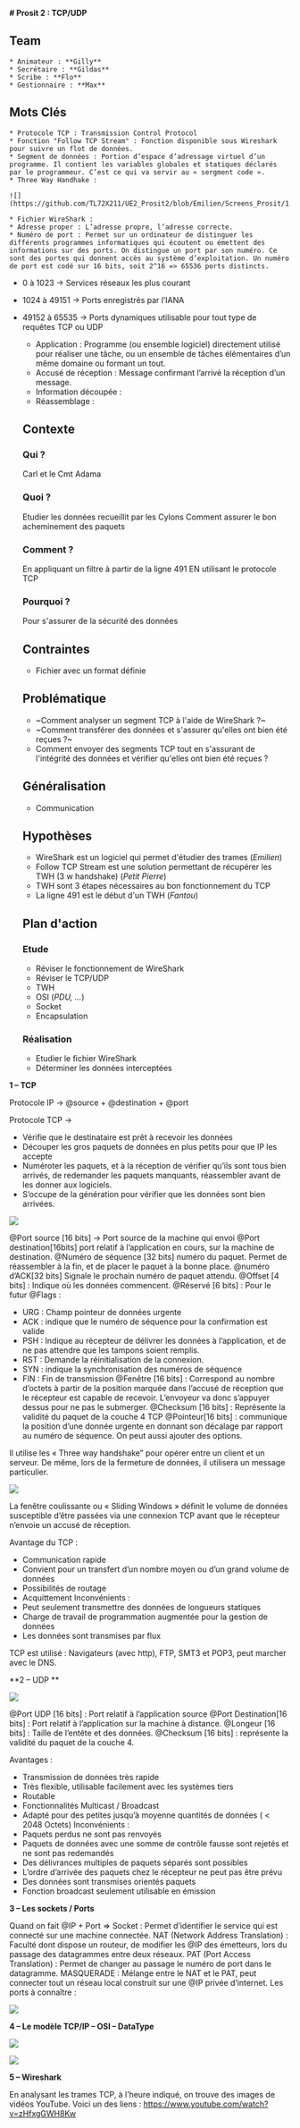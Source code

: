**# Prosit 2 : TCP/UDP**

  ## Team
    * Animateur : **Gilly**
    * Secrétaire : **Gildas**
    * Scribe : **Flo**
    * Gestionnaire : **Max**


  ## Mots Clés
    * Protocole TCP : Transmission Control Protocol
    * Fonction "Follow TCP Stream" : Fonction disponible sous Wireshark pour suivre un flot de données.
    * Segment de données : Portion d’espace d’adressage virtuel d’un programme. Il contient les variables globales et statiques déclarés par le programmeur. C’est ce qui va servir au « sergment code ».
    * Three Way Handhake :
    
    ![](https://github.com/TL72X211/UE2_Prosit2/blob/Emilien/Screens_Prosit/1.png)
    
    * Fichier WireShark :
    * Adresse proper : L’adresse propre, l’adresse correcte.
    * Numéro de port : Permet sur un ordinateur de distinguer les différents programmes informatiques qui écoutent ou émettent des informations sur des ports. On distingue un port par son numéro. Ce sont des portes qui donnent accès au système d’exploitation. Un numéro de port est codé sur 16 bits, soit 2^16 => 65536 ports distincts.
- 0 à 1023 -> Services réseaux les plus courant
- 1024 à 49151 -> Ports enregistrés par l’IANA
- 49152 à 65535 -> Ports dynamiques utilisable pour tout type de requêtes TCP ou UDP
    * Application : Programme (ou ensemble logiciel) directement utilisé pour réaliser une tâche, ou un ensemble de tâches élémentaires d’un même domaine ou formant un tout.
    * Accusé de réception : Message confirmant l’arrivé la réception d’un message.
    * Information découpée :
    * Réassemblage :

  ## Contexte

  ### Qui ?
    Carl et le Cmt Adama

  ### Quoi ?
    Etudier les données recueillit par les Cylons 
    Comment assurer le bon acheminement des paquets
  
  ### Comment ?
    En appliquant un filtre à partir de la ligne 491
    EN utilisant le protocole TCP
  
  ### Pourquoi ?
    Pour s'assurer de la sécurité des données

  ## Contraintes
    * Fichier avec un format définie

  ## Problématique
    * ~Comment analyser un segment TCP à l'aide de WireShark ?~
    * ~Comment transférer des données et s'assurer qu'elles ont bien été reçues ?~
    * Comment envoyer des segments TCP tout en s'assurant de l'intégrité des données et vérifier qu'elles ont bien été reçues ?

  ## Généralisation
    * Communication

  ## Hypothèses
    * WireShark est un logiciel qui permet d'étudier des trames (*Emilien*)
    * Follow TCP Stream est une solution permettant de récupérer les TWH (3 w handshake) (*Petit Pierre*)
    * TWH sont 3 étapes nécessaires au bon fonctionnement du TCP
    * La ligne 491 est le début d'un TWH (*Fantou*)

  ## Plan d'action

  ### Etude
    * Réviser le fonctionnement de WireShark
    * Réviser le TCP/UDP
    * TWH
    * OSI (*PDU, ...*)
    * Socket
    * Encapsulation
    
  ### Réalisation
    * Etudier le fichier WireShark
    * Déterminer les données interceptées


**1 – TCP**

Protocole IP -> @source + @destination + @port

Protocole TCP ->
- Vérifie que le destinataire est prêt à recevoir les données
- Découper les gros paquets de données en plus petits pour que IP les accepte
-	Numéroter les paquets, et à la réception de vérifier qu’ils sont tous bien arrivés, de redemander les paquets manquants, réassembler avant de les donner aux logiciels.
-	S’occupe de la génération pour vérifier que les données sont bien arrivées.

 ![](https://github.com/TL72X211/UE2_Prosit2/blob/Emilien/Screens_Prosit/2.png)
 
@Port source [16 bits] -> Port source de la machine qui envoi
@Port destination[16bits] port relatif à l’application en cours, sur la machine de destination.
@Numéro de séquence [32 bits] numéro du paquet. Permet de réassembler à la fin, et de placer le paquet à la bonne place.
@numéro d’ACK[32 bits] Signale le prochain numéro de paquet attendu.
@Offset [4 bits] : Indique où les données commencent.
@Réservé [6 bits] :  Pour le futur
@Flags : 
-	URG : Champ pointeur de données urgente
-	ACK : indique que le numéro de séquence pour la confirmation est valide
-	PSH : Indique au récepteur de délivrer les données à l’application, et de ne pas attendre que les tampons soient remplis.
-	RST : Demande la réinitialisation de la connexion.
-	SYN : indique la synchronisation des numéros de séquence
-	FIN : Fin de transmission
@Fenêtre [16 bits] : Correspond au nombre d’octets à partir de la position marquée dans l’accusé de réception que le récepteur est capable de recevoir. L’envoyeur va donc s’appuyer dessus pour ne pas le submerger.
@Checksum [16 bits] : Représente la validité du paquet de la couche 4 TCP
@Pointeur[16 bits] : communique la position d’une donnée urgente en donnant son décalage par rapport au numéro de séquence.
On peut aussi ajouter des options.


Il utilise les « Three way handshake” pour opérer entre un client et un serveur. De même, lors de la fermeture de données, il utilisera un message particulier.

 ![](https://github.com/TL72X211/UE2_Prosit2/blob/Emilien/Screens_Prosit/3.png)


La fenêtre coulissante ou « Sliding Windows » définit le volume de données susceptible d’être passées via une connexion TCP avant que le récepteur n’envoie un accusé de réception.

Avantage du TCP : 
-	Communication rapide
-	Convient pour un transfert d’un nombre moyen ou d’un grand volume de données
-	Possibilités de routage
-	Acquittement
Inconvénients :
-	Peut seulement transmettre des données de longueurs statiques
-	Charge de travail de programmation augmentée pour la gestion de données
-	Les données sont transmises par flux

TCP est utilisé : Navigateurs (avec http), FTP, SMT3 et POP3, peut marcher avec le DNS.

**2 – UDP **

 ![](https://github.com/TL72X211/UE2_Prosit2/blob/Emilien/Screens_Prosit/4.png)

@Port UDP [16 bits] : Port relatif à l’application source
@Port Destination[16 bits] : Port relatif à l’application sur la machine à distance.
@Longeur [16 bits] : Taille de l’entête et des données.
@Checksum [16 bits] : représente la validité du paquet de la couche 4.

Avantages : 
-	Transmission de données très rapide
-	Très flexible, utilisable facilement avec les systèmes tiers
-	Routable
-	Fonctionnalités Multicast / Broadcast
-	Adapté pour des petites jusqu’à moyenne quantités de données ( < 2048 Octets)
Inconvénients :
-	Paquets perdus ne sont pas renvoyés
-	Paquets de données avec une somme de contrôle fausse sont rejetés et ne sont pas redemandés
-	Des délivrances multiples de paquets séparés sont possibles
-	L’ordre d’arrivée des paquets chez le récepteur ne peut pas être prévu
-	Des données sont transmises orientés paquets
-	Fonction broadcast seulement utilisable en émission



**3 – Les sockets / Ports**

Quand on fait @IP + Port => Socket : Permet d’identifier le service qui est connecté sur une machine connectée.
NAT (Network Address Translation) : Faculté dont dispose un routeur, de modifier les @IP des émetteurs, lors du passage des datagrammes entre deux réseaux.
PAT (Port Access Translation) : Permet de changer au passage le numéro de port dans le datagramme.
MASQUERADE : Mélange entre le NAT et le PAT, peut connecter tout un réseau local construit sur une @IP privée d’internet.
Les ports à connaître :

  ![](https://github.com/TL72X211/UE2_Prosit2/blob/Emilien/Screens_Prosit/5.png)

**4 – Le modèle TCP/IP – OSI – DataType**

![](https://github.com/TL72X211/UE2_Prosit2/blob/Emilien/Screens_Prosit/6.png)

![](https://github.com/TL72X211/UE2_Prosit2/blob/Emilien/Screens_Prosit/7.png)
 
**5 – Wireshark**

En analysant les trames TCP, à l’heure indiqué, on trouve des images de vidéos YouTube.
Voici un des liens :
https://www.youtube.com/watch?v=zHfxgGWH8Kw

